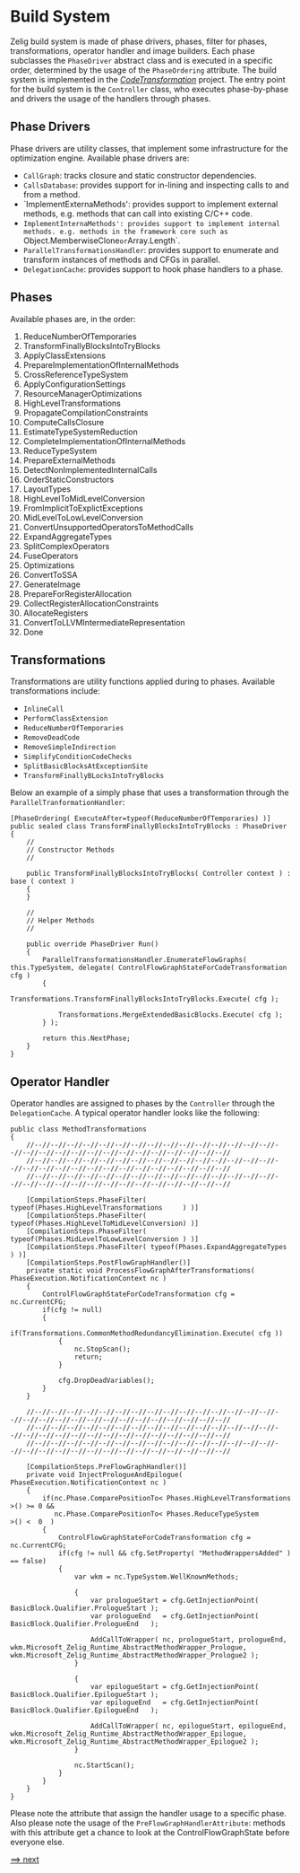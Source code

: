 # Build System 
Zelig build system is made of phase drivers, phases, filter for phases, transformations, operator handler and image builders. Each phase subclasses the `PhaseDriver` abstract class and is executed in a specific order, determined by the usage of the `PhaseOrdering` attribute. 
The build system is implemented in the [_CodeTransformation_](https://github.com/NETMF/llilum/tree/il2ir_demo/zelig/Zelig/CompileTime/CodeGenerator/CodeTransformation) project. 
The entry point for the build system is the `Controller` class, who executes phase-by-phase and drivers the usage of the handlers through phases. 

## Phase Drivers
Phase drivers are utility classes, that implement some infrastructure for the optimization engine. Available phase drivers are:

* `CallGraph`: tracks closure and static constructor dependencies. 
* `CallsDatabase`: provides support for in-lining and inspecting calls to and from a method.
* `ImplementExternaMethods': provides support to implement external methods, e.g. methods that can call into existing C/C++ code. 
* `ImplementInternaMethods': provides support to implement internal methods. e.g. methods in the framework core such as `Object.MemberwiseClone` or `Array.Length`. 
* `ParallelTransformationsHandler`: provides support to enumerate and transform instances of methods and CFGs in parallel.
* `DelegationCache`: provides support to hook phase handlers to a phase.  

## Phases
Available phases are, in the order:

1. ReduceNumberOfTemporaries
2. TransformFinallyBlocksIntoTryBlocks
3. ApplyClassExtensions
4. PrepareImplementationOfInternalMethods  
5. CrossReferenceTypeSystem
6. ApplyConfigurationSettings
7. ResourceManagerOptimizations
8. HighLevelTransformations
9. PropagateCompilationConstraints
10. ComputeCallsClosure
11. EstimateTypeSystemReduction
12. CompleteImplementationOfInternalMethods
13. ReduceTypeSystem
14. PrepareExternalMethods
15. DetectNonImplementedInternalCalls
16. OrderStaticConstructors
17. LayoutTypes
18. HighLevelToMidLevelConversion
19. FromImplicitToExplictExceptions
20. MidLevelToLowLevelConversion
21. ConvertUnsupportedOperatorsToMethodCalls
22. ExpandAggregateTypes
23. SplitComplexOperators
24. FuseOperators
25. Optimizations
26. ConvertToSSA
27. GenerateImage
28. PrepareForRegisterAllocation
29. CollectRegisterAllocationConstraints
30. AllocateRegisters
31. ConvertToLLVMIntermediateRepresentation
32. Done 

## Transformations 
Transformations are utility functions applied during to phases. Available transformations include:

* `InlineCall`
* `PerformClassExtension`
* `ReduceNumberOfTemporaries`
* `RemoveDeadCode`
* `RemoveSimpleIndirection`
* `SimplifyConditionCodeChecks`
* `SplitBasicBlocksAtExceptionSite`
* `TransformFinallyBLocksIntoTryBlocks` 

Below an example of a simply phase that uses a transformation through the `ParallelTranformationHandler`: 

    [PhaseOrdering( ExecuteAfter=typeof(ReduceNumberOfTemporaries) )]
    public sealed class TransformFinallyBlocksIntoTryBlocks : PhaseDriver
    {
        //
        // Constructor Methods
        //

        public TransformFinallyBlocksIntoTryBlocks( Controller context ) : base ( context )
        {
        }

        //
        // Helper Methods
        //

        public override PhaseDriver Run()
        {
            ParallelTransformationsHandler.EnumerateFlowGraphs( this.TypeSystem, delegate( ControlFlowGraphStateForCodeTransformation cfg )
            {
                Transformations.TransformFinallyBlocksIntoTryBlocks.Execute( cfg );

                Transformations.MergeExtendedBasicBlocks.Execute( cfg );
            } );

            return this.NextPhase;
        }
    }

## Operator Handler
Operator handles are assigned to phases by the `Controller` through the `DelegationCache`. 
A typical operator handler looks like the following:


    public class MethodTransformations
    {
        //--//--//--//--//--//--//--//--//--//--//--//--//--//--//--//--//--//--//--//--//--//--//--//--//--//--//--//--//--//
        //--//--//--//--//--//--//--//--//--//--//--//--//--//--//--//--//--//--//--//--//--//--//--//--//--//--//--//--//--//
        //--//--//--//--//--//--//--//--//--//--//--//--//--//--//--//--//--//--//--//--//--//--//--//--//--//--//--//--//--//

        [CompilationSteps.PhaseFilter( typeof(Phases.HighLevelTransformations     ) )]
        [CompilationSteps.PhaseFilter( typeof(Phases.HighLevelToMidLevelConversion) )]
        [CompilationSteps.PhaseFilter( typeof(Phases.MidLevelToLowLevelConversion ) )]
        [CompilationSteps.PhaseFilter( typeof(Phases.ExpandAggregateTypes         ) )]
        [CompilationSteps.PostFlowGraphHandler()]
        private static void ProcessFlowGraphAfterTransformations( PhaseExecution.NotificationContext nc )
        {
            ControlFlowGraphStateForCodeTransformation cfg = nc.CurrentCFG;
            if(cfg != null)
            {
                if(Transformations.CommonMethodRedundancyElimination.Execute( cfg ))
                {
                    nc.StopScan();
                    return;
                }

                cfg.DropDeadVariables();
            }
        }

        //--//--//--//--//--//--//--//--//--//--//--//--//--//--//--//--//--//--//--//--//--//--//--//--//--//--//--//--//--//
        //--//--//--//--//--//--//--//--//--//--//--//--//--//--//--//--//--//--//--//--//--//--//--//--//--//--//--//--//--//
        //--//--//--//--//--//--//--//--//--//--//--//--//--//--//--//--//--//--//--//--//--//--//--//--//--//--//--//--//--//

        [CompilationSteps.PreFlowGraphHandler()]
        private void InjectPrologueAndEpilogue( PhaseExecution.NotificationContext nc )
        {
            if(nc.Phase.ComparePositionTo< Phases.HighLevelTransformations >() >= 0 &&
               nc.Phase.ComparePositionTo< Phases.ReduceTypeSystem         >() <  0  )
            {
                ControlFlowGraphStateForCodeTransformation cfg = nc.CurrentCFG;
                if(cfg != null && cfg.SetProperty( "MethodWrappersAdded" ) == false)
                {
                    var wkm = nc.TypeSystem.WellKnownMethods;

                    {
                        var prologueStart = cfg.GetInjectionPoint( BasicBlock.Qualifier.PrologueStart );
                        var prologueEnd   = cfg.GetInjectionPoint( BasicBlock.Qualifier.PrologueEnd   );
    
                        AddCallToWrapper( nc, prologueStart, prologueEnd, wkm.Microsoft_Zelig_Runtime_AbstractMethodWrapper_Prologue, wkm.Microsoft_Zelig_Runtime_AbstractMethodWrapper_Prologue2 );
                    }

                    {
                        var epilogueStart = cfg.GetInjectionPoint( BasicBlock.Qualifier.EpilogueStart );
                        var epilogueEnd   = cfg.GetInjectionPoint( BasicBlock.Qualifier.EpilogueEnd   );

                        AddCallToWrapper( nc, epilogueStart, epilogueEnd, wkm.Microsoft_Zelig_Runtime_AbstractMethodWrapper_Epilogue, wkm.Microsoft_Zelig_Runtime_AbstractMethodWrapper_Epilogue2 );
                    }

                    nc.StartScan();
                }
            }
        }
    }

Please note the attribute that assign the handler usage to a specific phase. Also please note the usage of the `PreFlowGraphHandlerAttribute`: methods with this attribute get a chance to look at the ControlFlowGraphState before everyone else. 

[==> next](https://github.com/NETMF/llilum/wiki/LLILUM-Compiler-Frontend)
